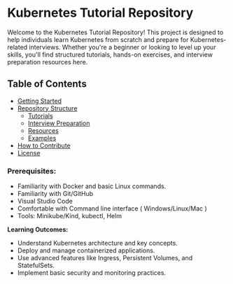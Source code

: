 # Kubernetes Tutorial Repository

Welcome to the Kubernetes Tutorial Repository! This project is designed to help individuals learn Kubernetes from scratch and prepare for Kubernetes-related interviews. Whether you're a beginner or looking to level up your skills, you'll find structured tutorials, hands-on exercises, and interview preparation resources here.

## Table of Contents

- [Getting Started](#getting-started)
- [Repository Structure](#repository-structure)
  - [Tutorials](#tutorials)
  - [Interview Preparation](#interview-preparation)
  - [Resources](#resources)
  - [Examples](#examples)
- [How to Contribute](#how-to-contribute)
- [License](#license)



### Prerequisites: 

- Familiarity with Docker and basic Linux commands.
- Familiarity with Git/GitHub
- Visual Studio Code
- Comfortable with Command line interface ( Windows/Linux/Mac )
- Tools: Minikube/Kind, kubectl, Helm

  
**Learning Outcomes:**
- Understand Kubernetes architecture and key concepts.
- Deploy and manage containerized applications.
- Use advanced features like Ingress, Persistent Volumes, and StatefulSets.
- Implement basic security and monitoring practices.

